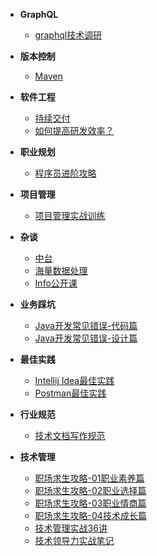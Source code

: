 <!-- docs/_sidebar.md -->

- **GraphQL**
  - [graphql技术调研](D类/D01-GraphQL/[graphql.cn]-调研graphql技术.md)

- **版本控制**
  - [Maven](D类/D02-版本控制/[RUNOOB]-Maven教程.md)

- **软件工程**
  - [持续交付](D类/D03-软件工程/[极客时间]-持续交付.md)
  - [如何提高研发效率？](D类/D03-软件工程/[极客时间]-如何提高研发效率？.md)

- **职业规划**
  - [程序员进阶攻略](D类/D04-职业规划/程序员进阶攻略.md)

- **项目管理**
  - [项目管理实战训练](D类/D06-项目管理/[授客学堂]-项目管理实战训练.md)

- **杂谈**
  - [中台](D类/D08-杂谈/[极客时间]-说透中台.md)
  - [海量数据处理](D类/D08-杂谈/[advanced-java]-海量数据处理.md)
  - [Info公开课](D类/D08-杂谈/InfoQ公开课.md)

- **业务踩坑**
  - [Java开发常见错误-代码篇](D类/D10-业务踩坑/[极客时间]-Java开发常见错误-01代码篇.md)
  - [Java开发常见错误-设计篇](D类/D10-业务踩坑/[极客时间]-Java开发常见错误-02设计篇.md)

- **最佳实践**
  - [Intellij Idea最佳实践](D类/D13-实践与笔记/01-Intellij-Idea最佳实践.md)
  - [Postman最佳实践](D类/D13-实践与笔记/02-Postman最佳实践.md)

- **行业规范**
  - [技术文档写作规范](D类/D14-行业视角/技术文档写作规范.md)

- **技术管理**
  - [职场求生攻略-01职业素养篇](D类/D15-技术管理/职场求生攻略-01职业素养篇.md)
  - [职场求生攻略-02职业选择篇](D类/D15-技术管理/职场求生攻略-02职业选择篇.md)
  - [职场求生攻略-03职业情商篇](D类/D15-技术管理/职场求生攻略-03职业情商篇.md)
  - [职场求生攻略-04技术成长篇](D类/D15-技术管理/职场求生攻略-04技术成长篇.md)
  - [技术管理实战36讲](D类/D15-技术管理/技术管理实战36讲.md)
  - [技术领导力实战笔记](D类/D15-技术管理/技术领导力实战笔记.md)
